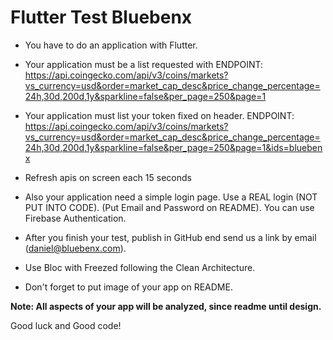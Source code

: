 # Flutter Test Bluebenx

* You have to do an application with Flutter.

* Your application must be a list requested with ENDPOINT: https://api.coingecko.com/api/v3/coins/markets?vs_currency=usd&order=market_cap_desc&price_change_percentage=24h,30d,200d,1y&sparkline=false&per_page=250&page=1

* Your application must list your token fixed on header. ENDPOINT: https://api.coingecko.com/api/v3/coins/markets?vs_currency=usd&order=market_cap_desc&price_change_percentage=24h,30d,200d,1y&sparkline=false&per_page=250&page=1&ids=bluebenx

* Refresh apis on screen each 15 seconds

* Also your application need a simple login page. Use a REAL login (NOT PUT INTO CODE). (Put Email and Password on README). You can use Firebase Authentication.

* After you finish your test, publish in GitHub end send us a link by email (daniel@bluebenx.com).

* Use Bloc with Freezed following the Clean Architecture.

* Don't forget to put image of your app on README.

**Note: All aspects of your app will be analyzed, since readme until design.**

Good luck and Good code!
